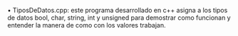 • TiposDeDatos.cpp: este programa desarrollado en c++ asigna a los tipos de datos bool, char, string, int y unsigned para demostrar como funcionan y entender la manera de como con los valores trabajan.
